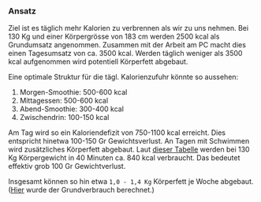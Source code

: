 ### Ansatz

Ziel ist es täglich mehr Kalorien zu verbrennen als wir zu uns nehmen.
Bei 130 Kg und einer Körpergrösse von 183 cm werden 2500 kcal als Grundumsatz angenommen.
Zusammen mit der Arbeit am PC macht dies einen Tagesumsatz von ca. 3500 kcal.
Werden täglich weniger als 3500 kcal aufgenommen wird potentiell Körperfett abgebaut.

Eine optimale Struktur für die tägl. Kalorienzufuhr könnte so aussehen:

1. Morgen-Smoothie: 500-600 kcal
2. Mittagessen:  500-600 kcal
3. Abend-Smoothie: 300-400 kcal
4. Zwischendrin: 100-150 kcal

Am Tag wird so ein Kaloriendefizit von 750-1100 kcal erreicht.
Dies entspricht hinetwa 100-150 Gr Gewichtsverlust.
An Tagen mit Schwimmen wird zusätzliches Körperfett abgebaut.
Laut [dieser Tabelle](http://www.kalorientabelle.net/kalorienverbrauch) werden bei 130 Kg Körpergewicht in 40 Minuten ca. 840 kcal verbraucht.
Das bedeutet effektiv grob 100 Gr Gewichtverlust.

Insgesamt können so hin etwa ```1,0 - 1,4 Kg``` Körperfett je Woche abgebaut.  
([Hier](http://www.fettrechner.de/berechnungstools/kalorienverbrauch/kalorienverbrauch.html) wurde der Grundverbrauch berechnet.)
